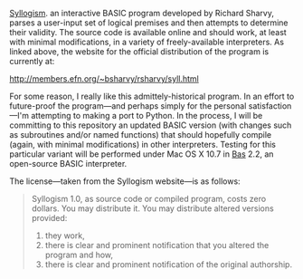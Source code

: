 [Syllogism](http://members.efn.org/~bsharvy/rsharvy/syll.html). an interactive BASIC program developed by Richard Sharvy, parses a user-input set of logical premises and then attempts to determine their validity.  The source code is available online and should work, at least with minimal modifications, in a variety of freely-available interpreters.  As linked above, the website for the official distribution of the program is currently at:

<http://members.efn.org/~bsharvy/rsharvy/syll.html>

For some reason, I really like this admittely-historical program.  In an effort to future-proof the program—and perhaps simply for the personal satisfaction—I'm attempting to making a port to Python.  In the process, I will be committing to this repository an updated BASIC version (with changes such as subroutines and/or named functions) that should hopefully compile (again, with minimal modifications) in other interpreters.  Testing for this particular variant will be performed under Mac OS X 10.7 in [Bas](http://www.moria.de/~michael/bas/) 2.2, an open-source BASIC interpreter.

The license—taken from the Syllogism website—is as follows:

> Syllogism 1.0, as source code or compiled program, costs zero dollars.
> You may distribute it. You may distribute altered versions provided:
> 
> 1. they work,
> 2. there is clear and prominent notification that you altered the 
>    program and how,
> 3. there is clear and prominent notification of the original
>    authorship.